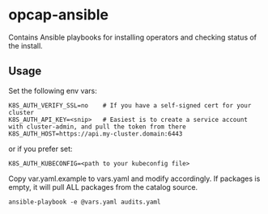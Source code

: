 # opcap-ansible
Contains Ansible playbooks for installing operators and checking status of the install.

## Usage
Set the following env vars:

```
K8S_AUTH_VERIFY_SSL=no    # If you have a self-signed cert for your cluster
K8S_AUTH_API_KEY=<snip>   # Easiest is to create a service account with cluster-admin, and pull the token from there
K8S_AUTH_HOST=https://api.my-cluster.domain:6443
```
or if you prefer set:
```
K8S_AUTH_KUBECONFIG=<path to your kubeconfig file>
```

Copy var.yaml.example to vars.yaml and modify accordingly. If packages is empty, it will pull ALL packages
from the catalog source.

`ansible-playbook -e @vars.yaml audits.yaml`


